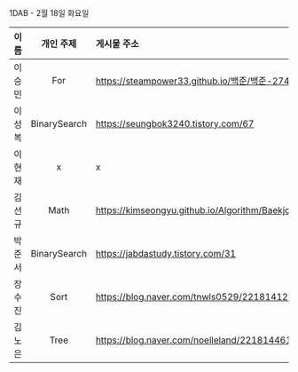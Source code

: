 1DAB - 2월 18일 화요일

| 이름 | 개인 주제 | 게시물 주소 |
| :------: | :----------: | :---------------------------------------------------------- |
| 이승민 | For | https://steampower33.github.io/백준/백준-2741-N-찍기/ |
| 이성복 | BinarySearch  | https://seungbok3240.tistory.com/67 |
| 이현재 | x | x |
| 김선규 | Math | https://kimseongyu.github.io/Algorithm/Baekjoon/1475.html |
| 박준서 | BinarySearch | https://jabdastudy.tistory.com/31 |
| 장수진 | Sort | https://blog.naver.com/tnwls0529/221814121129 |
| 김노은 | Tree | https://blog.naver.com/noelleland/221814461087 |